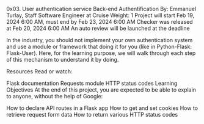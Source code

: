 0x03. User authentication service
Back-end
Authentification
 By: Emmanuel Turlay, Staff Software Engineer at Cruise
 Weight: 1
 Project will start Feb 19, 2024 6:00 AM, must end by Feb 23, 2024 6:00 AM
 Checker was released at Feb 20, 2024 6:00 AM
 An auto review will be launched at the deadline


In the industry, you should not implement your own authentication system and use a module or framework that doing it for you (like in Python-Flask: Flask-User). Here, for the learning purpose, we will walk through each step of this mechanism to understand it by doing.

Resources
Read or watch:

Flask documentation
Requests module
HTTP status codes
Learning Objectives
At the end of this project, you are expected to be able to explain to anyone, without the help of Google:

How to declare API routes in a Flask app
How to get and set cookies
How to retrieve request form data
How to return various HTTP status codes
